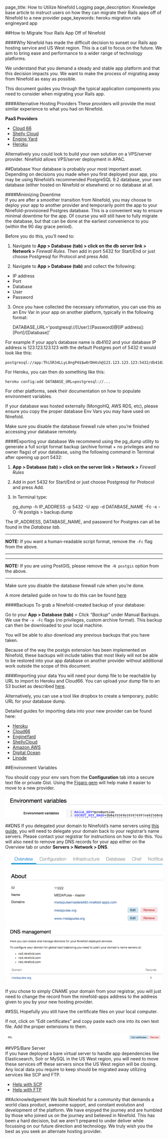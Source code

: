 page_title: How to Utilize Ninefold Logging
page_description: Knowledge base article to instruct users on how they can migrate their Rails apps off of Ninefold to a new provider
page_keywords: heroku migration rails engineyard app

##How to Migrate Your Rails App Off of Ninefold

####Why
Ninefold has made the difficult decision to sunset our Rails app hosting service and US West region. This is a call to focus on the future. We aim to bring ease and performance to a wider range of technology platforms.

We understand that you demand a steady and stable app platform and that this decision impacts you. We want to make the process of migrating away from Ninefold as easy as possible.

This document guides you through the typical application components you need to consider when migrating your Rails app.

####Alternative Hosting Providers
These providers will provide the most similar experience to what you had on Ninefold. 

__PaaS Providers__

* [Cloud 66](http://blog.cloud66.com/migrating-your-rails-apps-to-cloud-66/) 
* [Shelly Cloud](https://shellycloud.com/)  
* [Engine Yard](https://www.engineyard.com/)  
* [Heroku](https://www.heroku.com)  

Alternatively you could look to build your own solution on a VPS/server provider. Ninefold allows VPS/server deployment in APAC.

##Database 
Your database is probably your most important asset. Depending on decisions you made when you first deployed your app, you may be using Ninefold’s recommended PostgreSQL 9.2 database, your own database (either hosted on Ninefold or elsewhere) or no database at all.

####Minimizing Downtime  
If you are after a smoother transition from Ninefold, you may choose to deploy your app to another provider and temporarily point the app to your Ninefold-provisioned Postgres database. This is a convenient way to ensure minimal downtime for the app. Of course you will still have to fully migrate the database, but that can be done at the earliest convenience to you (within the 90 day grace period).

Before you do this, you’ll need to:

1) Navigate to __App > Database (tab) > click on the db server link > Network >__ _Firewall Rules_. Then add in port 5432 for Start/End or just choose Postgresql for Protocol and press Add.  

2) Navigate to __App > Database (tab)__ and collect the following:

* IP address      
* Port     
* Database    
* User      
* Password      

3) Once you have collected the necessary information, you can use this as an Env Var in your app on another platform, typically in the following format: 

    DATABASE_URL='postgresql://[User]:[Password]@[IP address]:[Port]/[Database]'

For example if your app’s database name is db4102 and your database IP address is 123.123.123.123 with the default Postgres port of 5432 it would look like this:

    postgresql://app:Thi5R34LLyL0ngP4$$w0rDH4sh@123.123.123.123:5432/db4102

For Heroku, you can then do something like this:

    heroku config:add DATABASE_URL=postgresql://...

For other platforms, seek their documentation on how to populate environment variables.

If your database was hosted externally (MongoHQ, AWS RDS, etc), please ensure you copy the proper database Env Vars you may have used on Ninefold. 

Make sure you disable the database firewall rule when you’re finished accessing your database remotely.

####Exporting your database
We recommend using the pg_dump utility to generate a full script format backup (archive format + no privileges and no owner flags) of your database, using the following command in Terminal after opening up port 5432:
 
1) __App > Database (tab) > click on the server link > Network >__ _Firewall Rules_  
2) Add in port 5432 for Start/End or just choose Postgresql for Protocol and press Add.  
3) In Terminal type:

    pg_dump -h IP_ADDRESS -p 5432 -U app -d DATABASE_NAME -Fc -x -O -N postgis > backup.dump

The IP_ADDRESS, DATABASE_NAME, and password for Postgres can all be found in the _Database tab_.

***
__NOTE:__ If you want a human-readable script format, remove the `-Fc` flag from the above.
***

***
__NOTE:__ If you are using PostGIS, please remove the `-N postgis` option from the above.
***

Make sure you disable the database firewall rule when you’re done.

A more detailed guide on how to do this can be found [here](http://help.ninefold.com/getstarted/exporting_and_importing_postgresql_data/)

####Backups
To grab a Ninefold-created backup of your database:

Go to your __App > Database (tab)__ > Click _“Backup”_ under Manual Backups.
We use the `-x -Fc` flags (no privileges, custom archive format). This backup can then be downloaded to your local machine.

You will be able to also download any previous backups that you have taken.

Because of the way the postgis extension has been implemented on Ninefold, these backups will include tables that most likely will not be able to be restored into your app database on another provider without additional work outside the scope of this document.

####Importing your data
You will need your dump file to be reachable by URL to import to Heroku and Cloud66.  You can upload your dump file to an S3 bucket as described [here](http://docs.aws.amazon.com/AmazonS3/latest/gsg/GetStartedWithS3.html).

Alternatively, you can use a tool like dropbox to create a temporary, public URL for your database dump.

Detailed guides for importing data into your new provider can be found here:

* [Heroku](https://devcenter.heroku.com/articles/heroku-postgres-import-export#import)  
* [Cloud66](http://community.cloud66.com/articles/migrate-from-heroku-to-cloud-66#data)  
* [EngineYard](https://support.cloud.engineyard.com/entries/20996676-Restore-or-Load-a-Database#topic2)  
* [ShellyCloud](https://shellycloud.com/documentation/database_backups#import_database)  
* [Amazon AWS](http://docs.aws.amazon.com/AmazonRDS/latest/UserGuide/PostgreSQL.Procedural.Importing.html)  
* [Digital Ocean](https://www.digitalocean.com/community/tutorials/scaling-ruby-on-rails-setting-up-a-dedicated-postgresql-server-part-3) 
* [Linode](https://www.linode.com/docs/databases/postgresql/)  

##Environment Variables

You should copy your env vars from the __Configuration__ tab into a secure text file or private Gist. Using the [Figaro gem](https://github.com/laserlemon/figaro) will help make it easier to move to a new provider.

![Env var](../../img/envvar.png)

##DNS
If you delegated your domain to Ninefold’s name servers using [this guide](http://help.ninefold.com/apps/dns_management_for_rails_apps/), you will need to delegate your domain back to your registrar’s name servers. Please contact your registrar for instructions on how to do this. You will also need to remove any DNS records for your app either on the Overview tab or under __Servers > Network > DNS__.

![DNS](../../img/DNS.png)
![Network DNS](../../img/networkdns.png)

If you chose to simply CNAME your domain from your registrar, you will just need to change the record from the ninefold-apps address to the address given to you by your new hosting provider. 

##SSL
Hopefully you still have the certificate files on your local computer.

If not, click on “Edit certificates” and copy paste each one into its own text file. Add the proper extensions to them. 

![SSL](../../img/ssl.png)

##VPS/Bare Server  
If you have deployed a bare virtual server to handle app dependencies like Elasticsearch, Solr or MySQL in the US West region, you will need to move these services off these servers since the US West region will be closing. Any local data you require to keep should be migrated away utilizing services like SCP and FTP.

* [Help with SCP](https://kb.iu.edu/d/agye)  
* [Help with FTP](http://www.krizna.com/ubuntu/setup-ftp-server-on-ubuntu-14-04-vsftpd/)  

##Acknowledgement 
We built Ninefold for a community that demands a world class product, awesome support, and constant evolution and development of the platform.  We have enjoyed the journey and are humbled by those who joined us on the journey and believed in Ninefold.  This has been a hard decision, but we aren’t prepared to under deliver while focussing on our future direction and technology.  We truly wish you the best as you seek an alternate hosting provider. 